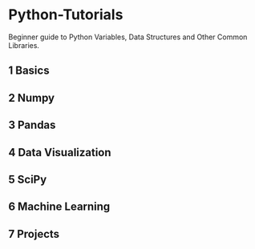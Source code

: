 # Python-Tutorials
Beginner guide to Python Variables, Data Structures and Other Common Libraries.

## 1 Basics

## 2 Numpy

## 3 Pandas

## 4 Data Visualization

## 5 SciPy

## 6 Machine Learning

## 7 Projects

